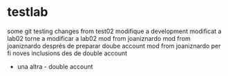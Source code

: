 # testlab
some git testing
changes from test02
modifique a development
modificat a lab02
torne a modificar a lab02
mod from joaniznardo
mod from joaniznardo
després de preparar doube account mod from joaniznardo
per fi noves inclusions des de double account
- una altra - double account
